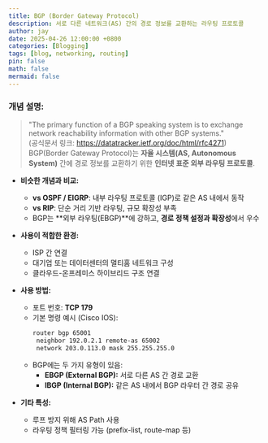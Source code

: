 ```yaml
---
title: BGP (Border Gateway Protocol)
description: 서로 다른 네트워크(AS) 간의 경로 정보를 교환하는 라우팅 프로토콜
author: jay
date: 2025-04-26 12:00:00 +0800
categories: [Blogging]
tags: [blog, networking, routing]
pin: false
math: false
mermaid: false
---
```


### 개념 설명:
> "The primary function of a BGP speaking system is to exchange network reachability information with other BGP systems."  
> (공식문서 링크: https://datatracker.ietf.org/doc/html/rfc4271) \
> BGP(Border Gateway Protocol)는 **자율 시스템(AS, Autonomous System)** 간에 경로 정보를 교환하기 위한 **인터넷 표준 외부 라우팅 프로토콜**.

- **비슷한 개념과 비교:**
    - **vs OSPF / EIGRP**: 내부 라우팅 프로토콜 (IGP)로 같은 AS 내에서 동작
    - **vs RIP**: 단순 거리 기반 라우팅, 규모 확장성 부족
    - BGP는 **외부 라우팅(EBGP)**에 강하고, **경로 정책 설정과 확장성**에서 우수

- **사용이 적합한 환경:**
    - ISP 간 연결
    - 대기업 또는 데이터센터의 멀티홈 네트워크 구성
    - 클라우드-온프레미스 하이브리드 구조 연결

- **사용 방법:**
    - 포트 번호: **TCP 179**
    - 기본 명령 예시 (Cisco IOS):
      ```bash
      router bgp 65001
       neighbor 192.0.2.1 remote-as 65002
       network 203.0.113.0 mask 255.255.255.0
      ```
    - BGP에는 두 가지 유형이 있음:
        - **EBGP (External BGP):** 서로 다른 AS 간 경로 교환
        - **IBGP (Internal BGP):** 같은 AS 내에서 BGP 라우터 간 경로 공유

- **기타 특성:**
    - 루프 방지 위해 AS Path 사용
    - 라우팅 정책 필터링 가능 (prefix-list, route-map 등)
